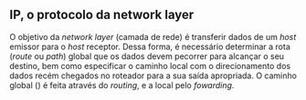 ## IP, o protocolo da network layer

O objetivo da *network layer* (camada de rede) é transferir dados de um *host* emissor para o *host* receptor. Dessa forma, é necessário determinar a rota
(*route* ou *path*) global que os dados devem pecorrer para alcançar o seu destino, bem como especificar o caminho local com o direcionamento dos dados recém
chegados no roteador para a sua saída apropriada. O caminho global () é feita através do *routing*, e a local pelo *fowarding*.

